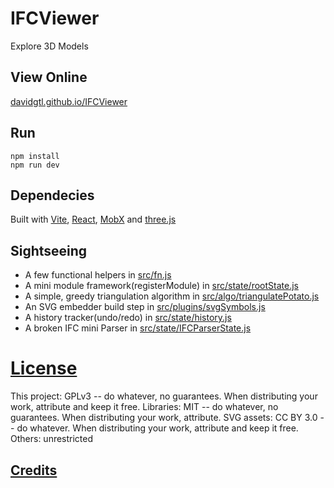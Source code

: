 # IFCViewer
Explore 3D Models

## View Online
[davidgtl.github.io/IFCViewer](https://davidgtl.github.io/IFCViewer/)

## Run
    npm install
    npm run dev

## Dependecies
Built with [Vite](https://vitejs.dev/), [React](https://react.dev/), [MobX](https://mobx.js.org/README.html) and [three.js](https://threejs.org/)

## Sightseeing
 * A few functional helpers in [src/fn.js](src/fn.js)
 * A mini module framework(registerModule) in [src/state/rootState.js](src/state/rootState.js)
 * A simple, greedy triangulation algorithm in [src/algo/triangulatePotato.js](src/algo/triangulatePotato.js)
 * An SVG embedder build step in [src/plugins/svgSymbols.js](src/plugins/svgSymbols.js)
 * A history tracker(undo/redo) in [src/state/history.js](src/state/history.js)
 * A broken IFC mini Parser in [src/state/IFCParserState.js](src/state/IFCParserState.js)

# [License](LICENSE)
This project: GPLv3 -- do whatever, no guarantees. When distributing your work, attribute and keep it free.
Libraries: MIT -- do whatever, no guarantees. When distributing your work, attribute.
SVG assets: CC BY 3.0 -- do whatever. When distributing your work, attribute and keep it free.
Others: unrestricted

## [Credits](CREDITS.md)